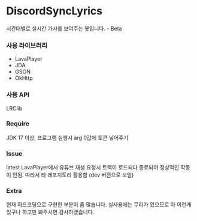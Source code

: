 # DiscordSyncLyrics

시간대별로 실시간 가사를 보여주는 봇입니다. - Beta


### 사용 라이브러리
* LavaPlayer
* JDA
* GSON
* OkHttp

### 사용 API
LRClib

### Require
JDK 17 이상, 프로그램 실행시 arg 0값에 토큰 넣어주기

### Issue
latest LavaPlayer에서 유튜브 재생 요청시 트랙이 로드되다 종료되어 정상적인 작동이 안됨. 따라서 타 레포지토리 활용함 (dev 버젼으로 보임)
### Extra
현재 하드코딩으로 구현한 부분이 좀 많습니다. 실사용에는 무리가 있으므로 아 이런게 있구나 하고만 봐주시면 감사하겠습니다.